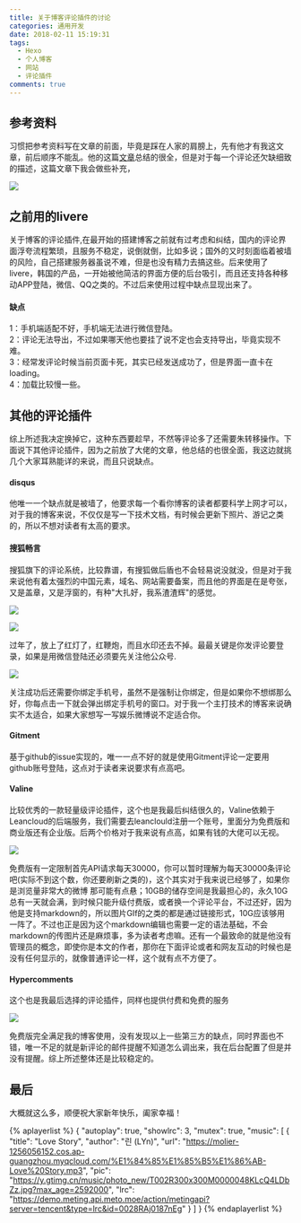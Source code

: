 ```yaml
---
title: 关于博客评论插件的讨论
categories: 通用开发
date: 2018-02-11 15:19:31
tags:
  - Hexo
  - 个人博客
  - 网站
  - 评论插件
comments: true
---
```

## 参考资料

习惯把参考资料写在文章的前面，毕竟是踩在人家的肩膀上，先有他才有我这文章，前后顺序不能乱。他的这篇[文章](https://blog.shuiba.co/comment-systems-recommendation)总结的很全，但是对于每一个评论还欠缺细致的描述，这篇文章下我会做些补充，

![](https://cdn.cdnjson.com/tvax3.sinaimg.cn/large/006tKfTcgy1focjch8o98j30sg0lcta8.jpg)

<!--more-->

## 之前用的livere

关于博客的评论插件,在最开始的搭建博客之前就有过考虑和纠结，国内的评论界面浮夸流程繁琐，且服务不稳定，说倒就倒，比如多说；国外的又时刻面临着被墙的风险，自己搭建服务器虽说不难，但是也没有精力去搞这些。后来使用了livere，韩国的产品，一开始被他简洁的界面方便的后台吸引，而且还支持各种移动APP登陆，微信、QQ之类的。不过后来使用过程中缺点显现出来了。

#### 缺点
1：手机端适配不好，手机端无法进行微信登陆。<br>
2：评论无法导出，不过如果哪天他也要挂了说不定也会支持导出，毕竟实现不难。<br>
3：经常发评论时候当前页面卡死，其实已经发送成功了，但是界面一直卡在loading。<br>
4：加载比较慢一些。<br>

## 其他的评论插件
综上所述我决定换掉它，这种东西要趁早，不然等评论多了还需要朱转移操作。下面说下其他评论插件，因为之前放了大佬的文章，他总结的也很全面，我这边就挑几个大家耳熟能详的来说，而且只说缺点。

#### disqus

他唯一一个缺点就是被墙了，他要求每一个看你博客的读者都要科学上网才可以，对于我的博客来说，不仅仅是写一下技术文档，有时候会更新下照片、游记之类的，所以不想对读者有太高的要求。

#### 搜狐畅言

搜狐旗下的评论系统，比较靠谱，有搜狐做后盾也不会轻易说没就没，但是对于我来说他有着太强烈的中国元素，域名、网站需要备案，而且他的界面是在是夸张，又是盖章，又是浮窗的，有种"大扎好，我系渣渣辉"的感觉。

![](https://cdn.cdnjson.com/tvax3.sinaimg.cn/large/006tKfTcgy1foche9mncgj31hw0veb29.jpg)

![](https://cdn.cdnjson.com/tvax3.sinaimg.cn/large/006tKfTcgy1focku989hmj312s06044g.jpg)

过年了，放上了红灯了，红鞭炮，而且水印还去不掉。最最关键是你发评论要登录，如果是用微信登陆还必须要先关注他公众号.

![](https://cdn.cdnjson.com/tvax3.sinaimg.cn/large/006tKfTcgy1fochbah9doj30ho0ngwo2.jpg)

关注成功后还需要你绑定手机号，虽然不是强制让你绑定，但是如果你不想绑那么好，你每点击一下就会弹出绑定手机号的窗口。对于我一个主打技术的博客来说确实不太适合，如果大家想写一写娱乐微博说不定适合你。

#### Gitment

基于github的issue实现的，唯一一点不好的就是使用Gitment评论一定要用github账号登陆，这点对于读者来说要求有点高吧。

#### Valine

比较优秀的一款轻量级评论插件，这个也是我最后纠结很久的，Valine依赖于Leancloud的后端服务，我们需要去leanclould注册一个账号，里面分为免费版和商业版还有企业版。后两个价格对于我来说有点高，如果有钱的大佬可以无视。

![](https://cdn.cdnjson.com/tvax3.sinaimg.cn/large/006tKfTcgy1focgkj2vntj31kw0ry44z.jpg)

免费版有一定限制首先API请求每天30000，你可以暂时理解为每天30000条评论吧(实际不到这个数，你还要刷新之类的)，这个其实对于我来说已经够了，如果你是浏览量非常大的微博 那可能有点悬；10GB的储存空间是我最担心的，永久10G总有一天就会满，到时候只能升级付费版，或者换一个评论平台，不过还好，因为他是支持markdown的，所以图片GIf的之类的都是通过链接形式，10G应该够用一阵了。不过也正是因为这个markdown编辑也需要一定的语法基础，不会markdown的传图片还是麻烦事，多为读者考虑嘛。还有一个最致命的就是他没有管理员的概念，即使你是本文的作者，那你在下面评论或者和网友互动的时候也是没有任何显示的，就像普通评论一样，这个就有点不方便了。

#### Hypercomments

这个也是我最后选择的评论插件，同样也提供付费和免费的服务

![](https://cdn.cdnjson.com/tvax3.sinaimg.cn/large/006tKfTcgy1focm2c591vj31kw152jyr.jpg)

免费版完全满足我的博客使用，没有发现以上一些第三方的缺点，同时界面也不错，唯一不足的就是新评论的邮件提醒不知道怎么调出来，我在后台配置了但是并没有提醒。综上所述整体还是比较稳定的。

## 最后
大概就这么多，顺便祝大家新年快乐，阖家幸福！

{% aplayerlist %}
{
    "autoplay": true,
    "showlrc": 3,
    "mutex": true,
    "music": [
        {
            "title": "Love Story",
            "author": "린 (LYn)",
            "url": "https://molier-1256056152.cos.ap-guangzhou.myqcloud.com/%E1%84%85%E1%85%B5%E1%86%AB-Love%20Story.mp3",
            "pic": "https://y.gtimg.cn/music/photo_new/T002R300x300M0000048KLcQ4LDbZz.jpg?max_age=2592000",
            "lrc": "https://demo.meting.api.meto.moe/action/metingapi?server=tencent&type=lrc&id=0028RAj0187nEg"
        }
    ]
}
{% endaplayerlist %}
